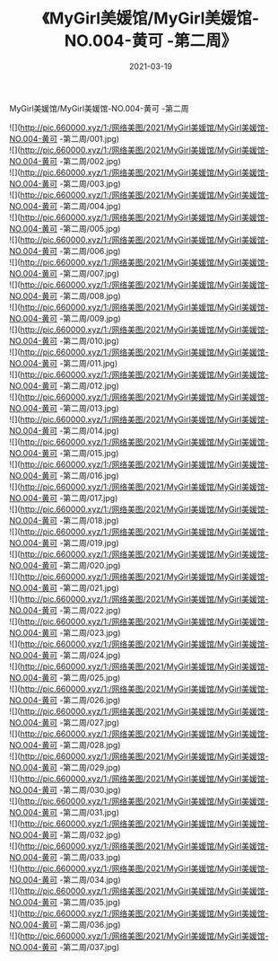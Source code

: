 ﻿---
layout: post
title:  《MyGirl美媛馆/MyGirl美媛馆-NO.004-黄可 -第二周》
date:   2021-03-19
img: http://pic.660000.xyz/1:/网络美图/2021/MyGirl美媛馆/MyGirl美媛馆-NO.004-黄可 -第二周/000.jpg
categories: [美女, 清纯, 唯美]
---

MyGirl美媛馆/MyGirl美媛馆-NO.004-黄可 -第二周

 ![](http://pic.660000.xyz/1:/网络美图/2021/MyGirl美媛馆/MyGirl美媛馆-NO.004-黄可 -第二周/001.jpg) <br>![](http://pic.660000.xyz/1:/网络美图/2021/MyGirl美媛馆/MyGirl美媛馆-NO.004-黄可 -第二周/002.jpg) <br>![](http://pic.660000.xyz/1:/网络美图/2021/MyGirl美媛馆/MyGirl美媛馆-NO.004-黄可 -第二周/003.jpg) <br>![](http://pic.660000.xyz/1:/网络美图/2021/MyGirl美媛馆/MyGirl美媛馆-NO.004-黄可 -第二周/004.jpg) <br>![](http://pic.660000.xyz/1:/网络美图/2021/MyGirl美媛馆/MyGirl美媛馆-NO.004-黄可 -第二周/005.jpg) <br>![](http://pic.660000.xyz/1:/网络美图/2021/MyGirl美媛馆/MyGirl美媛馆-NO.004-黄可 -第二周/006.jpg) <br>![](http://pic.660000.xyz/1:/网络美图/2021/MyGirl美媛馆/MyGirl美媛馆-NO.004-黄可 -第二周/007.jpg) <br>![](http://pic.660000.xyz/1:/网络美图/2021/MyGirl美媛馆/MyGirl美媛馆-NO.004-黄可 -第二周/008.jpg) <br>![](http://pic.660000.xyz/1:/网络美图/2021/MyGirl美媛馆/MyGirl美媛馆-NO.004-黄可 -第二周/009.jpg) <br>![](http://pic.660000.xyz/1:/网络美图/2021/MyGirl美媛馆/MyGirl美媛馆-NO.004-黄可 -第二周/010.jpg) <br>![](http://pic.660000.xyz/1:/网络美图/2021/MyGirl美媛馆/MyGirl美媛馆-NO.004-黄可 -第二周/011.jpg) <br>![](http://pic.660000.xyz/1:/网络美图/2021/MyGirl美媛馆/MyGirl美媛馆-NO.004-黄可 -第二周/012.jpg) <br>![](http://pic.660000.xyz/1:/网络美图/2021/MyGirl美媛馆/MyGirl美媛馆-NO.004-黄可 -第二周/013.jpg) <br>![](http://pic.660000.xyz/1:/网络美图/2021/MyGirl美媛馆/MyGirl美媛馆-NO.004-黄可 -第二周/014.jpg) <br>![](http://pic.660000.xyz/1:/网络美图/2021/MyGirl美媛馆/MyGirl美媛馆-NO.004-黄可 -第二周/015.jpg) <br>![](http://pic.660000.xyz/1:/网络美图/2021/MyGirl美媛馆/MyGirl美媛馆-NO.004-黄可 -第二周/016.jpg) <br>![](http://pic.660000.xyz/1:/网络美图/2021/MyGirl美媛馆/MyGirl美媛馆-NO.004-黄可 -第二周/017.jpg) <br>![](http://pic.660000.xyz/1:/网络美图/2021/MyGirl美媛馆/MyGirl美媛馆-NO.004-黄可 -第二周/018.jpg) <br>![](http://pic.660000.xyz/1:/网络美图/2021/MyGirl美媛馆/MyGirl美媛馆-NO.004-黄可 -第二周/019.jpg) <br>![](http://pic.660000.xyz/1:/网络美图/2021/MyGirl美媛馆/MyGirl美媛馆-NO.004-黄可 -第二周/020.jpg) <br>![](http://pic.660000.xyz/1:/网络美图/2021/MyGirl美媛馆/MyGirl美媛馆-NO.004-黄可 -第二周/021.jpg) <br>![](http://pic.660000.xyz/1:/网络美图/2021/MyGirl美媛馆/MyGirl美媛馆-NO.004-黄可 -第二周/022.jpg) <br>![](http://pic.660000.xyz/1:/网络美图/2021/MyGirl美媛馆/MyGirl美媛馆-NO.004-黄可 -第二周/023.jpg) <br>![](http://pic.660000.xyz/1:/网络美图/2021/MyGirl美媛馆/MyGirl美媛馆-NO.004-黄可 -第二周/024.jpg) <br>![](http://pic.660000.xyz/1:/网络美图/2021/MyGirl美媛馆/MyGirl美媛馆-NO.004-黄可 -第二周/025.jpg) <br>![](http://pic.660000.xyz/1:/网络美图/2021/MyGirl美媛馆/MyGirl美媛馆-NO.004-黄可 -第二周/026.jpg) <br>![](http://pic.660000.xyz/1:/网络美图/2021/MyGirl美媛馆/MyGirl美媛馆-NO.004-黄可 -第二周/027.jpg) <br>![](http://pic.660000.xyz/1:/网络美图/2021/MyGirl美媛馆/MyGirl美媛馆-NO.004-黄可 -第二周/028.jpg) <br>![](http://pic.660000.xyz/1:/网络美图/2021/MyGirl美媛馆/MyGirl美媛馆-NO.004-黄可 -第二周/029.jpg) <br>![](http://pic.660000.xyz/1:/网络美图/2021/MyGirl美媛馆/MyGirl美媛馆-NO.004-黄可 -第二周/030.jpg) <br>![](http://pic.660000.xyz/1:/网络美图/2021/MyGirl美媛馆/MyGirl美媛馆-NO.004-黄可 -第二周/031.jpg) <br>![](http://pic.660000.xyz/1:/网络美图/2021/MyGirl美媛馆/MyGirl美媛馆-NO.004-黄可 -第二周/032.jpg) <br>![](http://pic.660000.xyz/1:/网络美图/2021/MyGirl美媛馆/MyGirl美媛馆-NO.004-黄可 -第二周/033.jpg) <br>![](http://pic.660000.xyz/1:/网络美图/2021/MyGirl美媛馆/MyGirl美媛馆-NO.004-黄可 -第二周/034.jpg) <br>![](http://pic.660000.xyz/1:/网络美图/2021/MyGirl美媛馆/MyGirl美媛馆-NO.004-黄可 -第二周/035.jpg) <br>![](http://pic.660000.xyz/1:/网络美图/2021/MyGirl美媛馆/MyGirl美媛馆-NO.004-黄可 -第二周/036.jpg) <br>![](http://pic.660000.xyz/1:/网络美图/2021/MyGirl美媛馆/MyGirl美媛馆-NO.004-黄可 -第二周/037.jpg) <br>